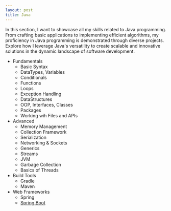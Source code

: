 ```yaml
---
layout: post
title: Java
---
```


In this section, I want to showcase all my skills related to Java programming. From crafting basic applications to implementing efficient algorithms, my proficiency in Java programming is demonstrated through diverse projects. Explore how I leverage Java's versatility to create scalable and innovative solutions in the dynamic landscape of software development.

- Fundamentals
  - Basic Syntax
  - DataTypes, Variables
  - Conditionals
  - Functions
  - Loops
  - Exception Handling
  - DataStructures
  - OOP, Interfaces, Classes
  - Packages
  - Working wih Files and APIs
- Advanced
  - Memory Management
  - Collection Framework
  - Serialization
  - Networking & Sockets
  - Generics
  - Streams
  - JVM
  - Garbage Collection
  - Basics of Threads
- Build Tools
  - Gradle
  - Maven
- Web Frameworks
  - Spring
  - [Spring Boot](/skills/spring_boot/spring-boot-developer)